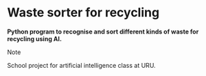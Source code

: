 # Waste sorter for recycling

**Python program to recognise and sort different kinds of waste for recycling using AI.**

> [!NOTE]
> School project for artificial intelligence class at URU.
